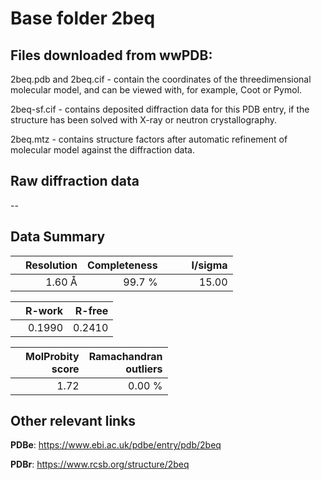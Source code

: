 # Base folder 2beq

## Files downloaded from wwPDB:

2beq.pdb and 2beq.cif - contain the coordinates of the threedimensional molecular model, and can be viewed with, for example, Coot or Pymol.

2beq-sf.cif - contains deposited diffraction data for this PDB entry, if the structure has been solved with X-ray or neutron crystallography.

2beq.mtz - contains structure factors after automatic refinement of molecular model against the diffraction data.

## Raw diffraction data

--<br> 

## Data Summary
|   | Resolution | Completeness| I/sigma |
|---|-------------:|----------------:|--------------:|
|   |1.60 Å|99.7  %|<img width=50/>15.00|

|   | **R-work**| **R-free**   
|---|-------------:|----------------:|           
||  0.1990|  0.2410|

|   |**MolProbity<br>score**| **Ramachandran<br>outliers** 
|---|-------------:|----------------:|
||  1.72|  0.00 %|

 

 



## Other relevant links 
**PDBe**:  https://www.ebi.ac.uk/pdbe/entry/pdb/2beq
 
**PDBr**: https://www.rcsb.org/structure/2beq 


